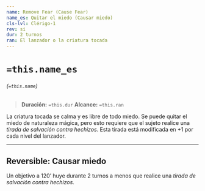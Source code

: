 ```yaml
---
name: Remove Fear (Cause Fear)
name_es: Quitar el miedo (Causar miedo)
cls-lvl: Clérigo-1
rev: si
dur: 2 turnos
ran: El lanzador o la criatura tocada
---
```

# `=this.name_es`
###### (`=this.name`)

>**Duración:** `=this.dur`
>**Alcance:** `=this.ran`

La criatura tocada se calma y es libre de todo miedo. Se puede quitar el miedo de naturaleza mágica, pero esto requiere que el sujeto realice una _tirada de salvación contra hechizos_. Esta tirada está modificada en +1 por cada nivel del lanzador.

---

## Reversible: Causar miedo

Un objetivo a 120’ huye durante 2 turnos a menos que realice una _tirada de salvación contra hechizos_.